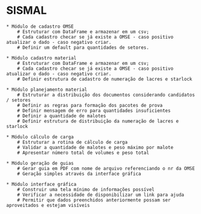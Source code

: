 # SISMAL

	* Módulo de cadastro OMSE
		# Estruturar com DataFrame e armazenar em um csv;
		# Cada cadastro checar se já existe a OMSE - caso positivo atualizar o dado - caso negativo criar.
		# Definir um default para quantidades de setores.

	* Módulo cadastro material
		# Estruturar com DataFrame e armazenar em um csv;
		# Cada cadastro checar se já existe a OMSE - caso positivo atualizar o dado - caso negativo criar.
		# Definir estrutura de cadastro de numeração de lacres e starlock

	* Módulo planejamento material
		# Estruturar a distribuição dos documentos considerando candidatos / setores
		# Definir as regras para formação dos pacotes de prova
		# Definir mensagem de erro para quantidades insuficientes
		# Definir a quantidade de malotes
		# Definir estrutura de distribuição da numeração de lacres e starlock

	* Módulo cálculo de carga
		# Estruturar a rotina de cálculo de carga
		# Validar a quantidade de malotes e peso máximo por malote
		# Apresentar número total de volumes e peso total

	* Módulo geração de guias
		# Gerar guia em PDF com nome de arquivo referenciando o nr da OMSE
		# Geração simples através da interface gráfica 

	* Módulo interface gráfica
		# Construir uma tela mínimo de informações possível
		# Verificar a necessidade de disponibilizar um link para ajuda
		# Permitir que dados preenchidos anteriormente possam ser aproveitados e estejam visíveis